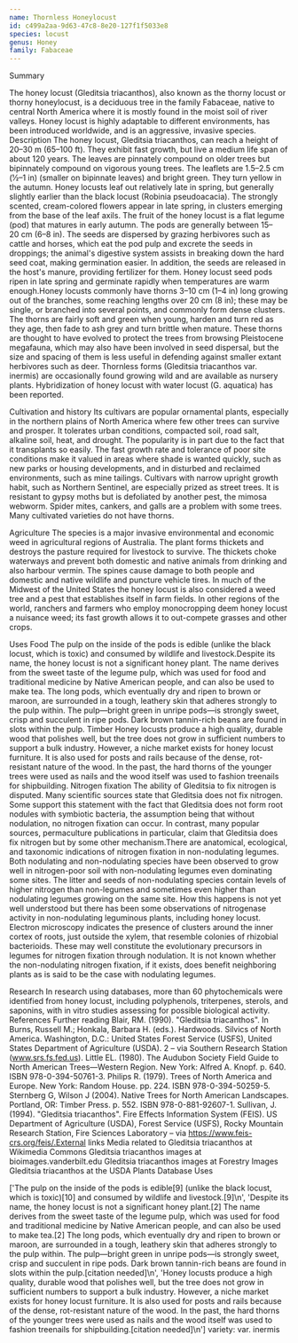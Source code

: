 ```yaml
---
name: Thornless Honeylocust
id: c499a2aa-9d63-47c8-8e20-127f1f5033e8
species: locust
genus: Honey
family: Fabaceae
---
```

Summary



The honey locust (Gleditsia triacanthos),  also known as the thorny locust or thorny honeylocust, is a deciduous tree in the family Fabaceae, native to central North America where it is mostly found in the moist soil of river valleys. Honey locust is highly adaptable to different environments, has been introduced worldwide, and is an aggressive, invasive species.
Description
The honey locust, Gleditsia triacanthos, can reach a height of 20–30 m (65–100 ft). They exhibit fast growth, but live a medium life span of about 120 years. The leaves are pinnately compound on older trees but bipinnately compound on vigorous young trees. The leaflets are 1.5–2.5 cm (1⁄2–1 in) (smaller on bipinnate leaves) and bright green. They turn yellow in the autumn. Honey locusts leaf out relatively late in spring, but generally slightly earlier than the black locust (Robinia pseudoacacia). The strongly scented, cream-colored flowers appear in late spring, in clusters emerging from the base of the leaf axils.
The fruit of the honey locust is a flat legume (pod) that matures in early autumn. The pods are generally between 15–20 cm (6–8 in). The seeds are dispersed by grazing herbivores such as cattle and horses, which eat the pod pulp and excrete the seeds in droppings; the animal's digestive system assists in breaking down the hard seed coat, making germination easier. In addition, the seeds are released in the host's manure, providing fertilizer for them. Honey locust seed pods ripen in late spring and germinate rapidly when temperatures are warm enough.Honey locusts commonly have thorns 3–10 cm (1–4 in) long growing out of the branches, some reaching lengths over 20 cm (8 in); these may be single, or branched into several points, and commonly form dense clusters. The thorns are fairly soft and green when young, harden and turn red as they age, then fade to ash grey and turn brittle when mature. These thorns are thought to have evolved to protect the trees from browsing Pleistocene megafauna, which may also have been involved in seed dispersal, but the size and spacing of them is less useful in defending against smaller extant herbivores such as deer. Thornless forms (Gleditsia triacanthos var. inermis) are occasionally found growing wild and are available as nursery plants. Hybridization of honey locust with water locust (G. aquatica) has been reported.






Cultivation and history
Its cultivars are popular ornamental plants, especially in the northern plains of North America where few other trees can survive and prosper. It tolerates urban conditions, compacted soil, road salt, alkaline soil, heat, and drought. The popularity is in part due to the fact that it transplants so easily. The fast growth rate and tolerance of poor site conditions make it valued in areas where shade is wanted quickly, such as new parks or housing developments, and in disturbed and reclaimed environments, such as mine tailings. Cultivars with narrow upright growth habit, such as Northern Sentinel, are especially prized as street trees. It is resistant to gypsy moths but is defoliated by another pest, the mimosa webworm. Spider mites, cankers, and galls are a problem with some trees. Many cultivated varieties do not have thorns.

Agriculture
The species is a major invasive environmental and economic weed in agricultural regions of Australia. The plant forms thickets and destroys the pasture required for livestock to survive. The thickets choke waterways and prevent both domestic and native animals from drinking and also harbour vermin. The spines cause damage to both people and domestic and native wildlife and puncture vehicle tires. In much of the Midwest of the United States the honey locust is also considered a weed tree and a pest that establishes itself in farm fields. In other regions of the world, ranchers and farmers who employ monocropping deem honey locust a nuisance weed; its fast growth allows it to out-compete grasses and other crops.

Uses
Food
The pulp on the inside of the pods is edible (unlike the black locust, which is toxic) and consumed by wildlife and livestock.Despite its name, the honey locust is not a significant honey plant. The name derives from the sweet taste of the legume pulp, which was used for food and traditional medicine by Native American people, and can also be used to make tea. The long pods, which eventually dry and ripen to brown or maroon, are surrounded in a tough, leathery skin that adheres strongly to the pulp within. The pulp—bright green in unripe pods—is strongly sweet, crisp and succulent in ripe pods. Dark brown tannin-rich beans are found in slots within the pulp.
Timber
Honey locusts produce a high quality, durable wood that polishes well, but the tree does not grow in sufficient numbers to support a bulk industry. However, a niche market exists for honey locust furniture. It is also used for posts and rails because of the dense, rot-resistant nature of the wood. In the past, the hard thorns of the younger trees were used as nails and the wood itself was used to fashion treenails for shipbuilding.
Nitrogen fixation
The ability of Gleditsia to fix nitrogen is disputed. Many scientific sources state that Gleditsia does not fix nitrogen. Some support this statement with the fact that Gleditsia does not form root nodules with symbiotic bacteria, the assumption being that without nodulation, no nitrogen fixation can occur. In contrast, many popular sources, permaculture publications in particular, claim that Gleditsia does fix nitrogen but by some other mechanism.There are anatomical, ecological, and taxonomic indications of nitrogen fixation in non-nodulating legumes. Both nodulating and non-nodulating species have been observed to grow well in nitrogen-poor soil with non-nodulating legumes even dominating some sites. The litter and seeds of non-nodulating species contain levels of higher nitrogen than non-legumes and sometimes even higher than nodulating legumes growing on the same site. How this happens is not yet well understood but there has been some observations of nitrogenase activity in non-nodulating leguminous plants, including honey locust. Electron microscopy indicates the presence of clusters around the inner cortex of roots, just outside the xylem, that resemble colonies of rhizobial bacterioids. These may well constitute the evolutionary precursors in legumes for nitrogen fixation through nodulation. It is not known whether the non-nodulating nitrogen fixation, if it exists, does benefit neighboring plants as is said to be the case with nodulating legumes.

Research
In research using databases, more than 60 phytochemicals were identified from honey locust, including polyphenols, triterpenes, sterols, and saponins, with in vitro studies assessing for possible biological activity.
References
Further reading
Blair, RM. (1990). "Gleditsia triacanthos".  In Burns, Russell M.; Honkala, Barbara H. (eds.). Hardwoods. Silvics of North America. Washington, D.C.: United States Forest Service (USFS), United States Department of Agriculture (USDA). 2 – via Southern Research Station (www.srs.fs.fed.us).
Little EL. (1980). The Audubon Society Field Guide to North American Trees—Western Region. New York: Alfred A. Knopf. p. 640. ISBN 978-0-394-50761-3.
Philips R. (1979). Trees of North America and Europe. New York: Random House. pp. 224. ISBN 978-0-394-50259-5.
Sternberg G, Wilson J (2004). Native Trees for North American Landscapes. Portland, OR: Timber Press. p. 552. ISBN 978-0-881-92607-1.
Sullivan, J. (1994). "Gleditsia triacanthos". Fire Effects Information System (FEIS). US Department of Agriculture (USDA), Forest Service (USFS), Rocky Mountain Research Station, Fire Sciences Laboratory – via https://www.feis-crs.org/feis/.External links
 Media related to Gleditsia triacanthos at Wikimedia Commons
Gleditsia triacanthos images at bioimages.vanderbilt.edu
Gleditsia triacanthos images at Forestry Images
Gleditsia triacanthos at the USDA Plants Database
Uses

['The pulp on the inside of the pods is edible[9] (unlike the black locust, which is toxic)[10] and consumed by wildlife and livestock.[9]\n', 'Despite its name, the honey locust is not a significant honey plant.[2] The name derives from the sweet taste of the legume pulp, which was used for food and traditional medicine by Native American people, and can also be used to make tea.[2] The long pods, which eventually dry and ripen to brown or maroon, are surrounded in a tough, leathery skin that adheres strongly to the pulp within. The pulp—bright green in unripe pods—is strongly sweet, crisp and succulent in ripe pods. Dark brown tannin-rich beans are found in slots within the pulp.[citation needed]\n', 'Honey locusts produce a high quality, durable wood that polishes well, but the tree does not grow in sufficient numbers to support a bulk industry. However, a niche market exists for honey locust furniture. It is also used for posts and rails because of the dense, rot-resistant nature of the wood. In the past, the hard thorns of the younger trees were used as nails and the wood itself was used to fashion treenails for shipbuilding.[citation needed]\n']
variety:  var. inermis